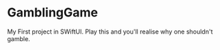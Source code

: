 # GamblingGame

My First project in SWiftUI. Play this and you'll realise why one shouldn't gamble.
